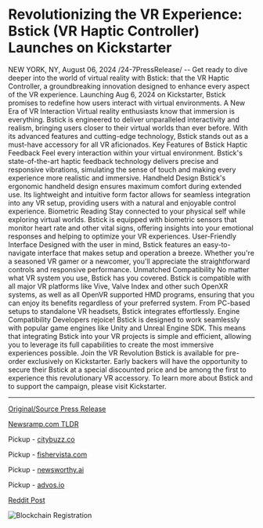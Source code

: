 # Revolutionizing the VR Experience: Bstick (VR Haptic Controller) Launches on Kickstarter

NEW YORK, NY, August 06, 2024 /24-7PressRelease/ -- Get ready to dive deeper into the world of virtual reality with Bstick: that the VR Haptic Controller, a groundbreaking innovation designed to enhance every aspect of the VR experience. Launching Aug 6, 2024 on Kickstarter, Bstick promises to redefine how users interact with virtual environments.  A New Era of VR Interaction Virtual reality enthusiasts know that immersion is everything. Bstick is engineered to deliver unparalleled interactivity and realism, bringing users closer to their virtual worlds than ever before. With its advanced features and cutting-edge technology, Bstick stands out as a must-have accessory for all VR aficionados.  Key Features of Bstick Haptic Feedback Feel every interaction within your virtual environment. Bstick's state-of-the-art haptic feedback technology delivers precise and responsive vibrations, simulating the sense of touch and making every experience more realistic and immersive.  Handheld Design Bstick's ergonomic handheld design ensures maximum comfort during extended use. Its lightweight and intuitive form factor allows for seamless integration into any VR setup, providing users with a natural and enjoyable control experience.  Biometric Reading  Stay connected to your physical self while exploring virtual worlds. Bstick is equipped with biometric sensors that monitor heart rate and other vital signs, offering insights into your emotional responses and helping to optimize your VR experiences.  User-Friendly Interface Designed with the user in mind, Bstick features an easy-to-navigate interface that makes setup and operation a breeze. Whether you're a seasoned VR gamer or a newcomer, you'll appreciate the straightforward controls and responsive performance.  Unmatched Compatibility  No matter what VR system you use, Bstick has you covered. Bstick is compatible with all major VR platforms like Vive, Valve Index and other such OpenXR systems, as well as all OpenVR supported HMD programs, ensuring that you can enjoy its benefits regardless of your preferred system. From PC-based setups to standalone VR headsets, Bstick integrates effortlessly.  Engine Compatibility  Developers rejoice! Bstick is designed to work seamlessly with popular game engines like Unity and Unreal Engine SDK. This means that integrating Bstick into your VR projects is simple and efficient, allowing you to leverage its full capabilities to create the most immersive experiences possible.  Join the VR Revolution Bstick is available for pre-order exclusively on Kickstarter. Early backers will have the opportunity to secure their Bstick at a special discounted price and be among the first to experience this revolutionary VR accessory.  To learn more about Bstick and to support the campaign, please visit Kickstarter. 

---

[Original/Source Press Release](https://www.24-7pressrelease.com/press-release/513159/revolutionizing-the-vr-experience-bstick-vr-haptic-controller-launches-on-kickstarter)
                    

[Newsramp.com TLDR](https://newsramp.com/curated-news/bstick-the-vr-haptic-controller-redefining-virtual-reality/8a703daf46f7148557a334d22810586b) 


Pickup - [citybuzz.co](https://citybuzz.co/2024/08/06/bstick-vr-haptic-controller-set-to-transform-virtual-reality-experience)

Pickup - [fishervista.com](https://fishervista.com/en/bstick-vr-haptic-controller-launches-on-kickstarter-to-revolutionize-virtual-reality/20245508)

Pickup - [newsworthy.ai](https://newsworthy.ai/curated/bstick-vr-haptic-controller-promises-enhanced-virtual-reality-experience)

Pickup - [advos.io](https://advos.io/en/bstick-vr-haptic-controller-launches-on-kickstarter-promises-to-transform-vr-experience/20245508)
 



[Reddit Post](https://www.reddit.com/r/GamingNewsRamp/comments/1elbcpf/bstick_the_vr_haptic_controller_redefining/) 



![Blockchain Registration](https://cdn.newsramp.app/24-7PressRelease/qrcode/248/6/silkRKp6.webp)